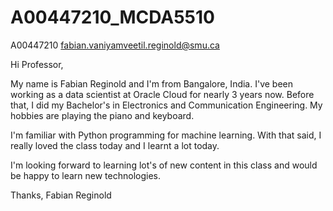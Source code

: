 # A00447210_MCDA5510

A00447210
fabian.vaniyamveetil.reginold@smu.ca

Hi Professor,

My name is Fabian Reginold and I'm from Bangalore, India.
I've been working as a data scientist at Oracle Cloud for nearly 3 years now. Before that, I did my Bachelor's in Electronics and Communication Engineering.
My hobbies are playing the piano and keyboard.

I'm familiar with Python programming for machine learning. With that said, I really loved the class today and I learnt a lot today.

I'm looking forward to learning lot's of new content in this class and would be happy to learn new technologies.

Thanks,
Fabian Reginold

